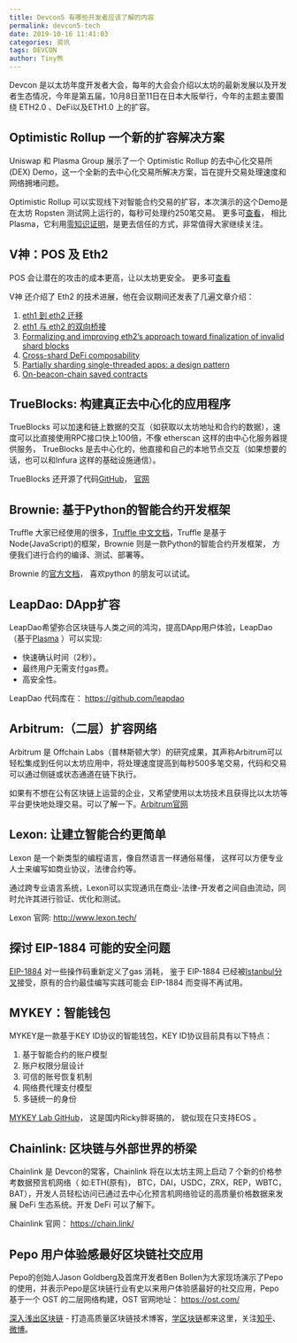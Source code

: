 ```yaml
---
title: Devcon5 有哪些开发者应该了解的内容
permalink: devcon5-tech
date: 2019-10-16 11:41:03
categories: 资讯
tags: DEVCON
author: Tiny熊
---
```


Devcon 是以太坊年度开发者大会，每年的大会会介绍以太坊的最新发展以及开发者生态情况，今年是第五届，10月8日至11日在日本大阪举行，今年的主题主要围绕 ETH2.0 、DeFi以及ETH1.0 上的扩容。

<!-- more -->

## Optimistic Rollup 一个新的扩容解决方案

Uniswap 和 Plasma Group 展示了一个 Optimistic Rollup 的去中心化交易所(DEX) Demo，这一个全新的去中心化交易所解决方案，旨在提升交易处理速度和网络拥堵问题。

Optimistic Rollup 可以实现线下对智能合约交易的扩容，本次演示的这个Demo是在太坊 Ropsten 测试网上运行的，每秒可处理约250笔交易。 更多可[查看](https://decrypt.co/10030/plasma-group-and-uniswap-release-new-ethereum-scaling-solution-at-devcon)， 相比Plasma，它利用[零知识证明](https://learnblockchain.cn/categories/basic/%E9%9B%B6%E7%9F%A5%E8%AF%86%E8%AF%81%E6%98%8E/)，是更去信任的方式，非常值得大家继续关注。


## V神：POS 及 Eth2

POS 会让潜在的攻击的成本更高，让以太坊更安全。  更多可[查看](https://decrypt.co/10093/vitalik-buterin-proof-of-stake-will-make-ethereum-safer)

V神 还介绍了 Eth2 的技术进展，他在会议期间还发表了几遍文章介绍：
1. [eth1 到 eth2 迁移](https://ethresear.ch/t/the-eth1-eth2-transition/6265)
2. [eth1 与 eth2 的双向桥接](https://ethresear.ch/t/two-way-bridges-between-eth1-and-eth2/6286)
3. [Formalizing and improving eth2’s approach toward finalization of invalid shard blocks](https://ethresear.ch/t/formalizing-and-improving-eth2s-approach-toward-finalization-of-invalid-shard-blocks/6263)
4. [Cross-shard DeFi composability](https://ethresear.ch/t/cross-shard-defi-composability/6268)
5. [Partially sharding single-threaded apps: a design pattern](https://ethresear.ch/t/partially-sharding-single-threaded-apps-a-design-pattern/6287)
6. [On-beacon-chain saved contracts](https://ethresear.ch/t/on-beacon-chain-saved-contracts/6295)

## TrueBlocks: 构建真正去中心化的应用程序

TrueBlocks 可以加速和链上数据的交互（如获取以太坊地址和合约的数据），速度可以比直接使用RPC接口快上100倍，不像 etherscan 这样的由中心化服务器提供服务， TrueBlocks 是去中心化的，他直接和自己的本地节点交互（如果想要的话，也可以和Infura 这样的基础设施通信）。 

TrueBlocks 还开源了代码[GitHub](https://github.com/Great-Hill-Corporation/trueblocks-core)， [官网](http://trueblocks.io)


## Brownie: 基于Python的智能合约开发框架

Truffle 大家已经使用的很多，[Truffle 中文文档](https://learnblockchain.cn/docs/truffle/)，Truffle 是基于Node(JavaScript)的框架，Brownie 则是一款Python的智能合约开发框架， 方便我们进行合约的编译、测试、部署等。 

Brownie 的[官方文档](https://eth-brownie.readthedocs.io/
)， 喜欢python 的朋友可以试试。

## LeapDao: DApp扩容

LeapDao希望弥合区块链与人类之间的鸿沟，提高DApp用户体验，LeapDao（基于[Plasma](https://learnblockchain.cn/categories/scaling/Plasma/)
）可以实现:

 - 快速确认时间（2秒）。
 - 最终用户无需支付gas费。
 - 高安全性。

LeapDao 代码库在： https://github.com/leapdao

## Arbitrum:（二层）扩容网络

Arbitrum 是 Offchain Labs（普林斯顿大学）的研究成果，其声称Arbitrum可以轻松集成到任何以太坊应用中，将处理速度提高到每秒500多笔交易，代码和交易可以通过侧链或状态通道在链下执行。

如果有不想在公有区块链上运营的企业，又希望使用以太坊技术且获得比以太坊等平台更快地处理交易。可以了解一下。[Arbitrum官网](https://offchainlabs.com/)



## Lexon: 让建立智能合约更简单

Lexon 是一个新类型的编程语言，像自然语言一样通俗易懂， 这样可以方便专业人士来编写如商业协议，法律合约等。

通过跨专业语言系统，Lexon可以实现通讯在商业-法律-开发者之间自由流动，同时允许其进行验证、优化和测试。

Lexon 官网: http://www.lexon.tech/


## 探讨 EIP-1884 可能的安全问题

[EIP-1884](https://learnblockchain.cn/docs/eips/eip-1884.html) 对一些操作码重新定义了gas 消耗， 鉴于 EIP-1884 已经被[Istanbul分叉](https://learnblockchain.cn/docs/eips/eip-1679.html)接受，原有的合约最佳编写实践可能会 EIP-1884 而变得不再试用。

## MYKEY：智能钱包 

MYKEY是一款基于KEY ID协议的智能钱包，KEY ID协议目前具有以下特点：
 1. 基于智能合约的账户模型
 2. 账户权限分层设计
 3. 可信的账号恢复机制
 4. 网络费代理支付模型
 5. 多链统一的身份

[MYKEY Lab GitHub](https://github.com/mykeylab)， 这是国内Ricky胖哥搞的， 貌似现在只支持EOS 。


##  Chainlink: 区块链与外部世界的桥梁

Chainlink 是 Devcon的常客，Chainlink 将在以太坊主网上启动 7 个新的价格参考数据预言机网络（ 如:ETH(原有)， BTC，DAI，USDC，ZRX，REP，WBTC，BAT），开发人员轻松访问已通过去中心化预言机网络验证的高质量价格数据来发展 DeFi 生态系统。开发 DeFi 可以了解下。

Chainlink 官网： https://chain.link/

## Pepo 用户体验感最好区块链社交应用

Pepo的创始人Jason Goldberg及首席开发者Ben Bollen为大家现场演示了Pepo的使用，并表示Pepo是区块链行业有史以来用户体验感最好的社交应用，Pepo 基于一个 OST 的二层网络构建，OST 官网地址： https://ost.com/ 


[深入浅出区块链](https://learnblockchain.cn/) - 打造高质量区块链技术博客，[学区块链](https://learnblockchain.cn/2018/01/11/guide/)都来这里，关注[知乎](https://www.zhihu.com/people/xiong-li-bing/activities)、[微博](https://weibo.com/517623789)。